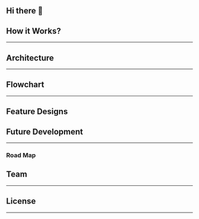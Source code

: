 ## Hi there 👋


## How it Works?

---


## Architecture

---


## Flowchart

---


## Feature Designs



## Future Development

---


### Road Map



## Team
---



## License
---


